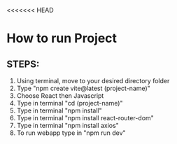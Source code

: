 <<<<<<< HEAD
# How to run Project

## STEPS:
1. Using terminal, move to your desired directory folder
2. Type "npm create vite@latest (project-name)"
3. Choose React then Javascript
4. Type in terminal "cd (project-name)"
5. Type in terminal "npm install"
5. Type in terminal "npm install react-router-dom"
6. Type in terminal "npm install axios"
7. To run webapp type in "npm run dev"
